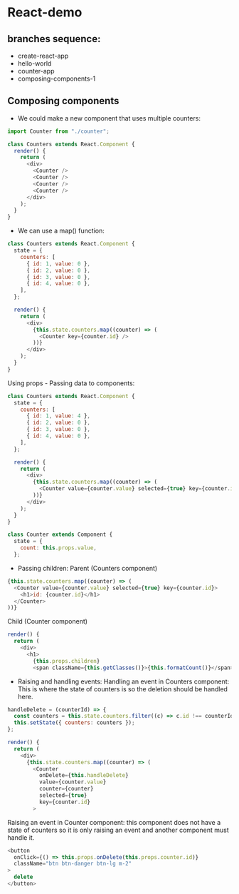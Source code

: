 # React-demo

## branches sequence:

- create-react-app
- hello-world
- counter-app
- composing-components-1

## Composing components

- We could make a new component that uses multiple counters:
```javascript
import Counter from "./counter";

class Counters extends React.Component {
  render() {
    return (
      <div>
        <Counter />
        <Counter />
        <Counter />
        <Counter />
      </div>
    );
  }
}
```

- We can use a map() function:
```javascript
class Counters extends React.Component {
  state = {
    counters: [
      { id: 1, value: 0 },
      { id: 2, value: 0 },
      { id: 3, value: 0 },
      { id: 4, value: 0 },
    ],
  };

  render() {
    return (
      <div>
        {this.state.counters.map((counter) => (
          <Counter key={counter.id} />
        ))}
      </div>
    );
  }
}
```

Using props - Passing data to components:
```javascript
class Counters extends React.Component {
  state = {
    counters: [
      { id: 1, value: 4 },
      { id: 2, value: 0 },
      { id: 3, value: 0 },
      { id: 4, value: 0 },
    ],
  };

  render() {
    return (
      <div>
        {this.state.counters.map((counter) => (
          <Counter value={counter.value} selected={true} key={counter.id} />
        ))}
      </div>
    );
  }
}

class Counter extends Component {
  state = {
    count: this.props.value,
  };
```

- Passing children:
Parent (Counters component)
```javascript
{this.state.counters.map((counter) => (
  <Counter value={counter.value} selected={true} key={counter.id}>
    <h1>id: {counter.id}</h1>
  </Counter>
))}
```

Child (Counter component)
```javascript
render() {
  return (
    <div>
      <h1>
        {this.props.children}
        <span className={this.getClasses()}>{this.formatCount()}</span>
```

- Raising and handling events:
Handling an event in Counters component: This is where the state of counters is so the deletion should be handled here.

```javascript
handleDelete = (counterId) => {
  const counters = this.state.counters.filter((c) => c.id !== counterId);
  this.setState({ counters: counters });
};

render() {
  return (
    <div>
      {this.state.counters.map((counter) => (
        <Counter
          onDelete={this.handleDelete}
          value={counter.value}
          counter={counter}
          selected={true}
          key={counter.id}
        >
```

Raising an event in Counter component: this component does not have a state of counters so it is only raising an event and another component must handle it.
```javascript
<button
  onClick={() => this.props.onDelete(this.props.counter.id)}
  className="btn btn-danger btn-lg m-2"
>
  delete
</button>
```

```javascript

```

```javascript

```

```javascript

```

```javascript

```

```javascript

```

```javascript

```